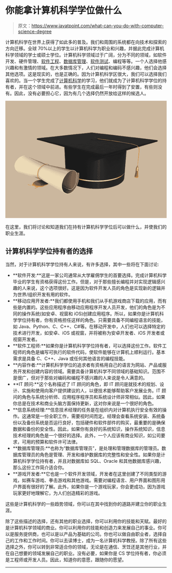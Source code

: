 # 你能拿计算机科学学位做什么

> 原文：<https://www.javatpoint.com/what-can-you-do-with-computer-science-degree>

计算机科学在世界上获得了如此多的普及。我们和周围的系统都在向技术和探索的方向迁移。全球 70%以上的学生以计算机科学为职业和兴趣，并据此完成计算机科学领域的学士或硕士学位。计算机科学领域过于广阔，分为不同的领域，如软件开发、硬件管理、[软件工程](https://www.javatpoint.com/software-engineering-tutorial)、[数据库管理](https://www.javatpoint.com/dbms-tutorial)、[软件测试](https://www.javatpoint.com/software-testing-tutorial)、编程等等。一个人选择他感兴趣和有激情的领域。在大多数情况下，人们对编程和编码不感兴趣，他们会选择其他选项。这是现实的，也是正确的。因为计算机科学区很大，我们可以选择我们喜欢的。当一个学生完成了[计算机科学](https://www.javatpoint.com/what-is-computer-science)的学习，他们就成为了计算机科学学位的持有者，并在这个领域中前进。有些学生在完成最后一年时得到了安置，有些则没有。因此，没有必要担心它，因为有几个选择仍然开放给这样的候选人。

![What can you do with Computer Science Degree](img/204c5993f129c6dd38d26cb990b584cf.png)

在这里，我们将讨论和知道我们在持有计算机科学学位后可以做什么，并使我们的职业生涯。

## 计算机科学学位持有者的选择

当然，对于计算机科学学位持有人来说，有许多选择，其中一些将在下面讨论:

*   **软件开发:**这是一家公司通常从大学雇佣学生的首要选择。完成计算机科学毕业的学生有资格获得这份工作。但是，对于那些擅长编程并对实现逻辑感兴趣的人来说，这个选项很好。这是因为软件开发人员的角色是实现新的逻辑并为世界/组织开发有用的软件。
*   **移动应用开发者:**我们都使用手机和我们从手机游戏商店下载的应用，而有些是内置的。这些应用程序由移动应用程序开发人员开发，他们的角色是为不同的操作系统(如安卓、视窗和 iOS)创建应用程序。所以，如果你是计算机科学学位持有者，你有资格担任这样的角色。只需要具备不同编程语言的技能，如 Java、Python、C、C++、C#等。在移动开发中，人们也可以选择特定的技术进行开发，如安卓、iOS 或视窗，并将被称为安卓开发者、iOS 开发者或视窗开发者。
*   **软件工程师:**如果你是计算机科学学位持有者，可以选择这份工作。软件工程师的角色是编写可执行的软件代码，使软件能够在计算机上顺利运行。基本需求是具备 C、C++、Java 或任何其他语言的编程技能。
*   **内容作者:**计算机科学学位的追求者有资格用自己的语言为网站、产品或服务开发和创建内容的领域。需要具备计算机科学不同领域的基础知识。范围不是很广，但对于那些对编码和编程不感兴趣的人来说是令人满意的。
*   **IT 顾问:**这个名称描述了 IT 顾问的角色，即 IT 顾问是就技术的规划、设计、实施和使用向客户提供建议的人，以便技术能够帮助客户发展业务。IT 顾问的角色与系统分析师、应用程序程序员和系统设计师非常相似。因此，如果你总是在技术和商业头脑方面保持更新，这对你来说是一个很好的角色。
*   **信息系统经理:**信息技术经理的任务是在组织内对计算机执行安全有效的操作。这通常是一份全职工作，需要视时间而定。经理会查看系统安装、系统备份以及备份系统是否运行良好，包括硬件和软件部件的购买，最重要的是确保数据和备份的安全性。因此，如果你有良好的系统知识，操作系统知识，信息技术经理的角色是一个很好的选择。此外，一个人应该有商业知识，如公司要求，可用的预算和软件许可法律。
*   **数据库管理员:**也称为“数据库管理员”，是处理和管理数据库的管理员。数据库管理员的角色是管理、开发和维护数据库的完整性和安全性。如果你是计算机科学学位持有者，并且对数据库如 SQL、Oracle 和其他数据库感兴趣，那么这份工作简介适合你。
*   **游戏开发者:**它也是一个软件开发领域，开发者在这里创建了不同类型的游戏，如赛车游戏、拳击游戏和其他游戏。需要对编程语言、用户界面和图形用户界面有很好的了解。此外，如果你是一个游戏玩家，你会更成功，因为游戏玩家更好地理解它，为人们创造精彩的游戏。

这些是计算机科学的一些趋势领域，你可以在其中找到你的道路并建立你的职业生涯。

除了这些描述的选择，还有其他的职业选择，你可以利用你的技能和天赋。最好的是计算机科学领域的商业。你可以利用你的技能和创造力来发展自己的事业。你可以是服务提供商，也可以是以产品为基础的公司。你也可以做自由职业者，选择自己的工作和工作时间。你可以去读博士，成为一名计算机科学教授。除了所有这些选择之外，你可以转到非常适合你的领域，无论是在通信、烹饪还是其他行业，并在自己想要的领域发展自己的职业。没有必要，如果你是 CS 学位持有者，你必须是工程师或开发人员。因此，知道你的意愿，跟随你的愿望。

* * *